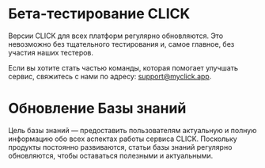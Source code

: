 # Бета-тестирование CLICK
Версии CLICK для всех платформ регулярно обновляются. Это невозможно без тщательного тестирования и, самое главное, без участия наших тестеров.

Если вы хотите стать частью команды, которая помогает улучшать сервис, свяжитесь с нами по адресу: support@myclick.app.

# Обновление Базы знаний
Цель базы знаний — предоставить пользователям актуальную и полную информацию обо всех аспектах работы сервиса CLICK. Поскольку продукты постоянно развиваются, статьи базы знаний регулярно обновляются, чтобы оставаться полезными и актуальными.
